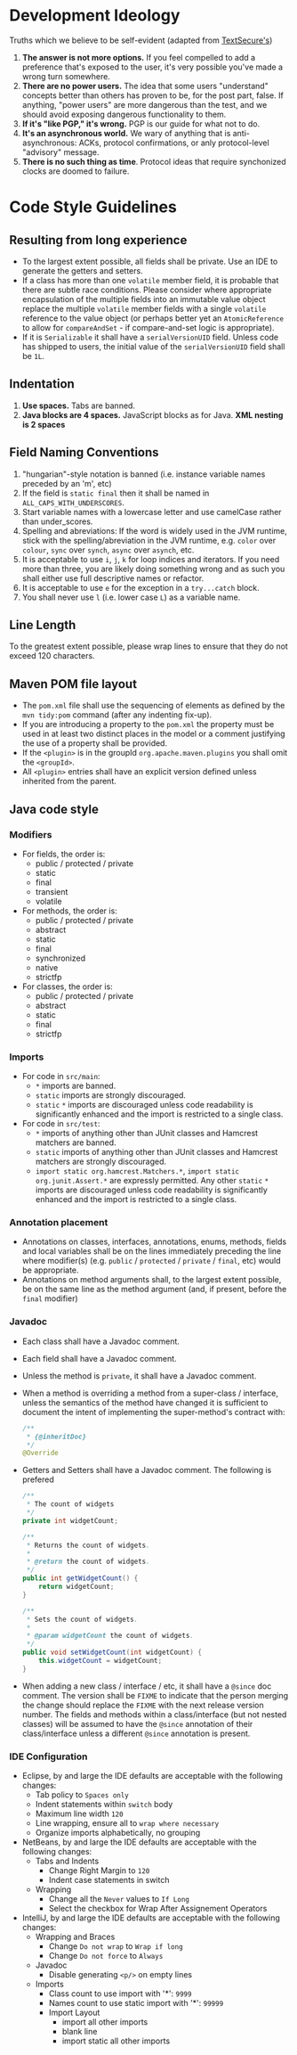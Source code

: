# Development Ideology

Truths which we believe to be self-evident (adapted from
[TextSecure's][textsecure])

1. **The answer is not more options.** If you feel compelled to add a
   preference that's exposed to the user, it's very possible you've made a wrong
   turn somewhere.
2. **There are no power users.** The idea that some users "understand" concepts
   better than others has proven to be, for the post part, false. If anything,
   "power users" are more dangerous than the test, and we should avoid exposing
   dangerous functionality to them.
3. **If it's "like PGP," it's wrong.** PGP is our guide for what not to do.
4. **It's an asynchronous world.** We wary of anything that is
   anti-asynchronous: ACKs, protocol confirmations, or anly protocol-level
   "advisory" message.
5. **There is no such thing as time**. Protocol ideas that require synchonized
   clocks are doomed to failure.

# Code Style Guidelines

## Resulting from long experience

* To the largest extent possible, all fields shall be private. Use an IDE to
  generate the getters and setters.
* If a class has more than one `volatile` member field, it is probable that
  there are subtle race conditions. Please consider where appropriate
  encapsulation of the multiple fields into an immutable value object replace
  the multiple `volatile` member fields with a single `volatile` reference to
  the value object (or perhaps better yet an `AtomicReference` to allow for
  `compareAndSet` - if compare-and-set logic is appropriate).
* If it is `Serializable` it shall have a `serialVersionUID` field. Unless code
  has shipped to users, the initial value of the `serialVersionUID` field shall
  be `1L`.

## Indentation

1. **Use spaces.** Tabs are banned.
2. **Java blocks are 4 spaces.** JavaScript blocks as for Java. **XML nesting is
   2 spaces**

## Field Naming Conventions

1. "hungarian"-style notation is banned (i.e. instance variable names preceded
   by an 'm', etc)
2. If the field is `static final` then it shall be named in
   `ALL_CAPS_WITH_UNDERSCORES`.
3. Start variable names with a lowercase letter and use camelCase rather than
   under\_scores.
4. Spelling and abreviations: If the word is widely used in the JVM runtime,
   stick with the spelling/abreviation in the JVM runtime, e.g. `color` over
   `colour`, `sync` over `synch`, `async` over `asynch`, etc.
5. It is acceptable to use `i`, `j`, `k` for loop indices and iterators. If you
   need more than three, you are likely doing something wrong and as such you
   shall either use full descriptive names or refactor.
6. It is acceptable to use `e` for the exception in a `try...catch` block.
7. You shall never use `l` (i.e. lower case `L`) as a variable name.

## Line Length

To the greatest extent possible, please wrap lines to ensure that they do not
exceed 120 characters.

## Maven POM file layout

* The `pom.xml` file shall use the sequencing of elements as defined by the `mvn
  tidy:pom` command (after any indenting fix-up).
* If you are introducing a property to the `pom.xml` the property must be used
  in at least two distinct places in the model or a comment justifying the use
  of a property shall be provided.
* If the `<plugin>` is in the groupId `org.apache.maven.plugins` you shall omit
  the `<groupId>`.
* All `<plugin>` entries shall have an explicit version defined unless inherited
  from the parent.

## Java code style

### Modifiers

* For fields, the order is:
    - public / protected / private
    - static
    - final
    - transient
    - volatile
* For methods, the order is:
    - public / protected / private
    - abstract
    - static
    - final
    - synchronized
    - native
    - strictfp
*  For classes, the order is:
    -  public / protected / private
    -  abstract
    -  static
    -  final
    -  strictfp

### Imports

* For code in `src/main`:
    - `*` imports are banned.
    - `static` imports are strongly discouraged.
    - `static` `*` imports are discouraged unless code readability is
      significantly enhanced and the import is restricted to a single class.
* For code in `src/test`:
    - `*` imports of anything other than JUnit classes and Hamcrest matchers are
      banned.
    - `static` imports of anything other than JUnit classes and Hamcrest
      matchers are strongly discouraged.
    - `import static org.hamcrest.Matchers.*`, `import static
      org.junit.Assert.*` are expressly permitted. Any other `static` `*`
      imports are discouraged unless code readability is significantly enhanced
      and the import is restricted to a single class.

### Annotation placement

* Annotations on classes, interfaces, annotations, enums, methods, fields and
  local variables shall be on the lines immediately preceding the line where
  modifier(s) (e.g. `public` / `protected` / `private` / `final`, etc) would be
  appropriate.
* Annotations on method arguments shall, to the largest extent possible, be on
  the same line as the method argument (and, if present, before the `final`
  modifier)

### Javadoc

* Each class shall have a Javadoc comment.
* Each field shall have a Javadoc comment.
* Unless the method is `private`, it shall have a Javadoc comment.
* When a method is overriding a method from a super-class / interface, unless
  the semantics of the method have changed it is sufficient to document the
  intent of implementing the super-method's contract with:

    ```java
    /**
     * {@inheritDoc}
     */
    @Override
    ```

* Getters and Setters shall have a Javadoc comment. The following is prefered

    ```java
    /**
     * The count of widgets
     */
    private int widgetCount;

    /**
     * Returns the count of widgets.
     *
     * @return the count of widgets.
     */
    public int getWidgetCount() {
        return widgetCount;
    }

    /**
     * Sets the count of widgets.
     *
     * @param widgetCount the count of widgets.
     */
    public void setWidgetCount(int widgetCount) {
        this.widgetCount = widgetCount;
    }
    ```
* When adding a new class / interface / etc, it shall have a `@since` doc
  comment. The version shall be `FIXME` to indicate that the person merging the
  change should replace the `FIXME` with the next release version number. The
  fields and methods within a class/interface (but not nested classes) will be
  assumed to have the `@since` annotation of their class/interface unless a
  different `@since` annotation is present.

### IDE Configuration

* Eclipse, by and large the IDE defaults are acceptable with the following
  changes:
    - Tab policy to `Spaces only`
    - Indent statements within `switch` body
    - Maximum line width `120`
    - Line wrapping, ensure all to `wrap where necessary`
    - Organize imports alphabetically, no grouping
* NetBeans, by and large the IDE defaults are acceptable with the following
  changes:
    - Tabs and Indents
        + Change Right Margin to `120`
        + Indent case statements in switch
    - Wrapping
        + Change all the `Never` values to `If Long`
        + Select the checkbox for Wrap After Assignement Operators
* IntelliJ, by and large the IDE defaults are acceptable with the following
  changes:
    - Wrapping and Braces
        + Change `Do not wrap` to `Wrap if long`
        + Change `Do not force` to `Always`
    - Javadoc
        + Disable generating `<p/>` on empty lines
    - Imports
        + Class count to use import with '*': `9999`
        + Names count to use static import with '*': `99999`
        + Import Layout
            * import all other imports
            * blank line
            * import static all other imports

[textsecure]: https://github.com/WhisperSystems/TextSecure/blob/master/contributing.md
